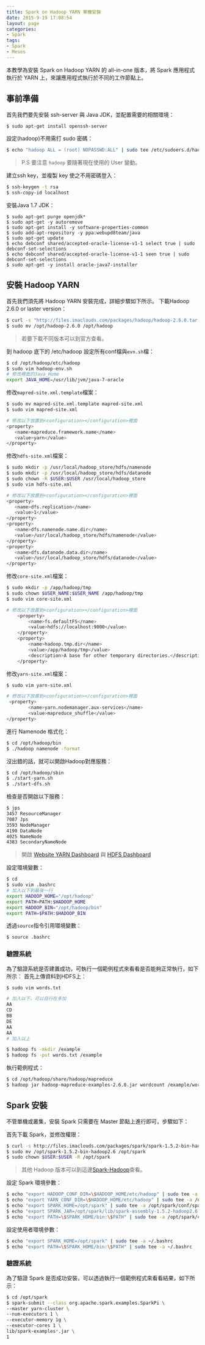 ```yaml
---
title: Spark on Hadoop YARN 單機安裝
date: 2015-9-19 17:08:54
layout: page
categories:
- Spark
tags:
- Spark
- Mesos
---
```

本教學為安裝 Spark on Hadoop YARN 的 all-in-one 版本，將 Spark 應用程式執行於 YARN 上，來讓應用程式執行於不同的工作節點上。

<!--more-->

## 事前準備
首先我們要先安裝 ssh-server 與 Java JDK，並配置需要的相關環境：
```sh
$ sudo apt-get install openssh-server
```

設定<user>(hadoop)不用需打 sudo 密碼：
```sh
$ echo "hadoop ALL = (root) NOPASSWD:ALL" | sudo tee /etc/sudoers.d/hadoop && sudo chmod 440 /etc/sudoers.d/hadoop
```
> P.S 要注意 `hadoop` 要隨著現在使用的 User 變動。

建立ssh key，並複製 key 使之不用密碼登入：
```sh
$ ssh-keygen -t rsa
$ ssh-copy-id localhost
```

安裝Java 1.7 JDK：
```
$ sudo apt-get purge openjdk*
$ sudo apt-get -y autoremove
$ sudo apt-get install -y software-properties-common
$ sudo add-apt-repository -y ppa:webupd8team/java
$ sudo apt-get update
$ echo debconf shared/accepted-oracle-license-v1-1 select true | sudo debconf-set-selections
$ echo debconf shared/accepted-oracle-license-v1-1 seen true | sudo debconf-set-selections
$ sudo apt-get -y install oracle-java7-installer
```

## 安裝 Hadoop YARN
首先我們須先將 Hadoop YARN 安裝完成，詳細步驟如下所示。
下載Hadoop 2.6.0 or laster version：
```sh
$ curl -s "http://files.imaclouds.com/packages/hadoop/hadoop-2.6.0.tar.gz" | sudo tar -xz -C /opt/
$ sudo mv /opt/hadoop-2.6.0 /opt/hadoop
```
> 若要下載不同版本可以到官方查看。

到 hadoop 底下的 /etc/hadoop 設定所有conf檔與`evn.sh`檔：
```sh
$ cd /opt/hadoop/etc/hadoop
$ sudo vim hadoop-env.sh
# 修改裡面的Java_Home
export JAVA_HOME=/usr/lib/jvm/java-7-oracle
```

修改`mapred-site.xml.template`檔案：
```sh
$ sudo mv mapred-site.xml.template mapred-site.xml
$ sudo vim mapred-site.xml

# 修改以下放置到<configuration></configuration>裡面
<property>
   <name>mapreduce.framework.name</name>
   <value>yarn</value>
</property>
```

修改`hdfs-site.xml`檔案：
```sh
$ sudo mkdir -p /usr/local/hadoop_store/hdfs/namenode
$ sudo mkdir -p /usr/local/hadoop_store/hdfs/datanode
$ sudo chown -R $USER:$USER /usr/local/hadoop_store
$ sudo vim hdfs-site.xml

# 修改以下放置到<configuration></configuration>裡面
<property>
   <name>dfs.replication</name>
   <value>1</value>
</property>
<property>
   <name>dfs.namenode.name.dir</name>
   <value>/usr/local/hadoop_store/hdfs/namenode</value>
</property>
<property>
   <name>dfs.datanode.data.dir</name>
   <value>/usr/local/hadoop_store/hdfs/datanode</value>
</property>
```

修改`core-site.xml`檔案：
```sh
$ sudo mkdir -p /app/hadoop/tmp
$ sudo chown $USER_NAME:$USER_NAME /app/hadoop/tmp
$ sudo vim core-site.xml

# 修改以下放置到<configuration></configuration>裡面
    <property>
        <name>fs.defaultFS</name>
        <value>hdfs://localhost:9000</value>
    </property>
    <property>
        <name>hadoop.tmp.dir</name>
        <value>/app/hadoop/tmp</value>
        <description>A base for other temporary directories.</description>
    </property>
```

修改`yarn-site.xml`檔案：
```sh
$ sudo vim yarn-site.xml

# 修改以下放置到<configuration></configuration>裡面
 <property>
        <name>yarn.nodemanager.aux-services</name>
        <value>mapreduce_shuffle</value>
</property>
```

進行 Namenode 格式化：
```sh
$ cd /opt/hadoop/bin
$ ./hadoop namenode -format
```

沒出錯的話，就可以開啟Hadoop對應服務：
```sh
$ cd /opt/hadoop/sbin
$ ./start-yarn.sh
$ ./start-dfs.sh
```

檢查是否開啟以下服務：
```sh
$ jps
3457 ResourceManager
7087 Jps
3593 NodeManager
4190 DataNode
4025 NameNode
4383 SecondaryNameNode
```
> 開啟 [Website YARN Dashboard](http://localhost:8088) 與 [HDFS Dashboard](http://localhost:50070)

設定環境變數：
```sh
$ cd
$ sudo vim .bashrc
# 加入以下到最後一行
export HADOOP_HOME="/opt/hadoop"
export PATH=PATH:$HADOOP_HOME
export HADOOP_BIN="/opt/hadoop/bin"
export PATH=$PATH:$HADOOP_BIN
```

透過`source`指令引用環境變數：
```sh
$ source .bashrc
```

### 驗證系統
為了驗證系統是否建置成功，可執行一個範例程式來看看是否能夠正常執行，如下所示：
首先上傳資料到HDFS上：
```sh
$ sudo vim words.txt

# 加入以下，可以自行在多加
AA
CD
BB
DE
AA
AA
# 加入以上

$ hadoop fs -mkdir /example
$ hadoop fs -put words.txt /example
```

執行範例程式：
```sh
$ cd /opt/hadoop/share/hadoop/mapreduce
$ hadoop jar hadoop-mapreduce-examples-2.6.0.jar wordcount /example/words.txt /example/output
```

## Spark 安裝
不管單機或叢集，安裝 Spark 只需要在 Master 節點上進行即可，步驟如下：

首先下載 Spark，並修改權限：
```sh
$ curl -s http://files.imaclouds.com/packages/spark/spark-1.5.2-bin-hadoop2.6.tgz | sudo tar -xz -C /opt/
$ sudo mv /opt/spark-1.5.2-bin-hadoop2.6 /opt/spark
$ sudo chown $USER:$USER -R /opt/spark
```
> 其他 Hadoop 版本可以到這邊[Spark-Hadoop](http://d3kbcqa49mib13.cloudfront.net)查看。

設定 Spark 環境參數：
```sh
$ echo "export HADOOP_CONF_DIR=\$HADOOP_HOME/etc/hadoop" | sudo tee -a /opt/spark/conf/spark-env.sh
$ echo "export YARN_CONF_DIR=\$HADOOP_HOME/etc/hadoop" | sudo tee -a /opt/spark/conf/spark-env.sh
$ echo "export SPARK_HOME=/opt/spark" | sudo tee -a /opt/spark/conf/spark-env.sh
$ echo "export SPARK_JAR=/opt/spark/lib/spark-assembly-1.5.2-hadoop2.6.0.jar" | sudo tee -a /opt/spark/conf/spark-env.sh
$ echo "export PATH=\$SPARK_HOME/bin:\$PATH" | sudo tee -a /opt/spark/conf/spark-env.sh
```

設定使用者環境參數：
```sh
$ echo "export SPARK_HOME=/opt/spark" | sudo tee -a ~/.bashrc
$ echo "export PATH=\$SPARK_HOME/bin:\$PATH" | sudo tee -a ~/.bashrc
```

### 驗證系統
為了驗證 Spark 是否成功安裝，可以透過執行一個範例程式來看看結果，如下所示：
```sh
$ cd /opt/spark
$ spark-submit --class org.apache.spark.examples.SparkPi \
--master yarn-cluster \
--num-executors 1 \
--executor-memory 1g \
--executor-cores 1 \
lib/spark-examples*.jar \
1
```
